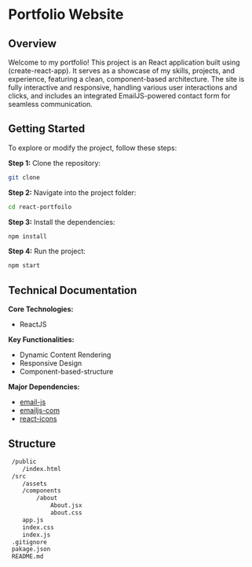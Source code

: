 # Portfolio Website

## Overview

Welcome to my portfolio! This project is an React application built using (create-react-app). It serves as a showcase of my skills, projects, and experience, featuring a clean, component-based architecture. The site is fully interactive and responsive, handling various user interactions and clicks, and includes an integrated EmailJS-powered contact form for seamless communication.

## Getting Started

To explore or modify the project, follow these steps:

**Step 1:** Clone the repository:

```bash
git clone
```

**Step 2:** Navigate into the project folder:

```bash
cd react-portfoilo
```

**Step 3:** Install the dependencies:

```bash
npm install
```

**Step 4:** Run the project:

```bash
npm start
```

## Technical Documentation 

**Core Technologies:**

- ReactJS

**Key Functionalities:**

- Dynamic Content Rendering
- Responsive Design
- Component-based-structure

**Major Dependencies:**

- [email-js](https://www.npmjs.com/package/email-js)
- [emailjs-com](https://www.npmjs.com/package/emailjs-com)
- [react-icons](https://www.npmjs.com/package/react-icons)

## Structure

```bash
 /public
    /index.html
 /src
    /assets
    /components
        /about
            About.jsx
            about.css
    app.js
    index.css
    index.js
 .gitignore
 pakage.json
 README.md
```